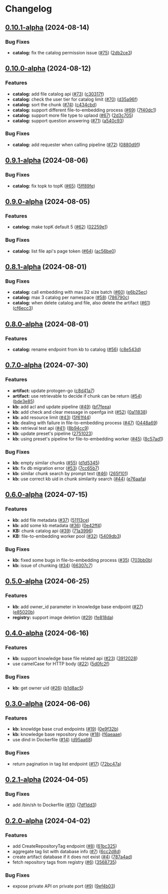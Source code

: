 # Changelog

## [0.10.1-alpha](https://github.com/instill-ai/artifact-backend/compare/v0.10.0-alpha...v0.10.1-alpha) (2024-08-14)


### Bug Fixes

* **catalog:** fix the catalog permission issue ([#75](https://github.com/instill-ai/artifact-backend/issues/75)) ([2db2ce3](https://github.com/instill-ai/artifact-backend/commit/2db2ce3563dbe5d6eee72f0b69ae40f5766d3fe4))

## [0.10.0-alpha](https://github.com/instill-ai/artifact-backend/compare/v0.9.1-alpha...v0.10.0-alpha) (2024-08-12)


### Features

* **catalog:** add file catalog api ([#73](https://github.com/instill-ai/artifact-backend/issues/73)) ([c30317f](https://github.com/instill-ai/artifact-backend/commit/c30317fb9d57d695ca2330d52154e4e75874eb0c))
* **catalog:** check the user tier for catalog limit ([#70](https://github.com/instill-ai/artifact-backend/issues/70)) ([d35a96f](https://github.com/instill-ai/artifact-backend/commit/d35a96ff6e738ef511d2ecacf203e32cf7c87aa8))
* **catalog:** sort the chunk ([#74](https://github.com/instill-ai/artifact-backend/issues/74)) ([c434cbd](https://github.com/instill-ai/artifact-backend/commit/c434cbd855394dad6a58022629fa5b53a7e7796e))
* **catalog:** support different file-to-embedding process ([#69](https://github.com/instill-ai/artifact-backend/issues/69)) ([7f40dc1](https://github.com/instill-ai/artifact-backend/commit/7f40dc1c1083ffcbef8c09c5d9e407c5c8498ce8))
* **catalog:** support more file type to uplaod ([#67](https://github.com/instill-ai/artifact-backend/issues/67)) ([2d3c705](https://github.com/instill-ai/artifact-backend/commit/2d3c705428b73354c986509f288afae883c4cb44))
* **catalog:** support question answering ([#71](https://github.com/instill-ai/artifact-backend/issues/71)) ([a540c93](https://github.com/instill-ai/artifact-backend/commit/a540c9321b91645704546d084fc89f237fd12e26))


### Bug Fixes

* **catalog:** add requester when calling pipeline ([#72](https://github.com/instill-ai/artifact-backend/issues/72)) ([0880d91](https://github.com/instill-ai/artifact-backend/commit/0880d91f449ce35ca7a8f0d51c13206e9201f2c1))

## [0.9.1-alpha](https://github.com/instill-ai/artifact-backend/compare/v0.9.0-alpha...v0.9.1-alpha) (2024-08-06)


### Bug Fixes

* **catalog:** fix topk to topK ([#65](https://github.com/instill-ai/artifact-backend/issues/65)) ([5ff89fe](https://github.com/instill-ai/artifact-backend/commit/5ff89fee57b2983c746ddde9d5b4c8a75cc6c78b))

## [0.9.0-alpha](https://github.com/instill-ai/artifact-backend/compare/v0.8.1-alpha...v0.9.0-alpha) (2024-08-05)


### Features

* **catelog:** make topK default 5 ([#62](https://github.com/instill-ai/artifact-backend/issues/62)) ([02259e1](https://github.com/instill-ai/artifact-backend/commit/02259e18eceaedf5996a1a7626c057007b9cedeb))


### Bug Fixes

* **catalog:** list file api's page token ([#64](https://github.com/instill-ai/artifact-backend/issues/64)) ([ac56be0](https://github.com/instill-ai/artifact-backend/commit/ac56be0cbd1155bfad8da04946c2a90280ffb865))

## [0.8.1-alpha](https://github.com/instill-ai/artifact-backend/compare/v0.8.0-alpha...v0.8.1-alpha) (2024-08-01)


### Bug Fixes

* **catalog:** call embedding with max 32 size batch ([#60](https://github.com/instill-ai/artifact-backend/issues/60)) ([e6b25ec](https://github.com/instill-ai/artifact-backend/commit/e6b25ecd02655c351e78b25086ce5f866f4ab134))
* **catalog:** max 3 catalog per namespace ([#58](https://github.com/instill-ai/artifact-backend/issues/58)) ([786790c](https://github.com/instill-ai/artifact-backend/commit/786790cbd57afb4a93d331fbcecab4c60a243af5))
* **catalog:** when delete catalog and file, also delete the artifact ([#61](https://github.com/instill-ai/artifact-backend/issues/61)) ([cf6ecc3](https://github.com/instill-ai/artifact-backend/commit/cf6ecc3132dc3bcfeedfe6a72bdba54d94090cc5))

## [0.8.0-alpha](https://github.com/instill-ai/artifact-backend/compare/v0.7.0-alpha...v0.8.0-alpha) (2024-08-01)


### Features

* **catalog:** rename endpoint from kb to catalog ([#56](https://github.com/instill-ai/artifact-backend/issues/56)) ([c8e543d](https://github.com/instill-ai/artifact-backend/commit/c8e543dd8ba9204c8df13f65184009cb7640c965))

## [0.7.0-alpha](https://github.com/instill-ai/artifact-backend/compare/v0.6.0-alpha...v0.7.0-alpha) (2024-07-30)


### Features

* **artifact:** update protogen-go ([c8d41a7](https://github.com/instill-ai/artifact-backend/commit/c8d41a74725dc9b1f14385a156d7d24e7b89ba07))
* **artifact:** use retrievable to decide if chunk can be return ([#54](https://github.com/instill-ai/artifact-backend/issues/54)) ([bde3e85](https://github.com/instill-ai/artifact-backend/commit/bde3e85903b8be9c90e422bb6f3bc20f1c96fb43))
* **kb:** add acl and update pipeline ([#49](https://github.com/instill-ai/artifact-backend/issues/49)) ([bf7feea](https://github.com/instill-ai/artifact-backend/commit/bf7feea24a3dde4f43bc07cc8690814c2ebe8e3b))
* **kb:** add check and clear message in openfga init ([#52](https://github.com/instill-ai/artifact-backend/issues/52)) ([0a11838](https://github.com/instill-ai/artifact-backend/commit/0a118385e1fc97a6fe06dd92716818d5000253c4))
* **kb:** add resource limit ([#43](https://github.com/instill-ai/artifact-backend/issues/43)) ([5f61f44](https://github.com/instill-ai/artifact-backend/commit/5f61f44be8b10f55cc1bee24a8db1eb3bb5dbb08))
* **kb:** dealing with failure in file-to-embedding process ([#47](https://github.com/instill-ai/artifact-backend/issues/47)) ([0448a69](https://github.com/instill-ai/artifact-backend/commit/0448a69428355a6055c785dd6ac4077dee125453))
* **kb:** retrieval test api ([#41](https://github.com/instill-ai/artifact-backend/issues/41)) ([8b94cc9](https://github.com/instill-ai/artifact-backend/commit/8b94cc9cdf11e69ec424edd01d66b8579b703f80))
* **kb:** update preset's pipeline ([2751023](https://github.com/instill-ai/artifact-backend/commit/27510239976aadebd79f4f91ccfcd48c9b7d0f55))
* **kb:** using preset's pipeline for file-to-embedding worker ([#45](https://github.com/instill-ai/artifact-backend/issues/45)) ([8c57ad1](https://github.com/instill-ai/artifact-backend/commit/8c57ad119db21ec073b53d0440ed17376ae96fed))


### Bug Fixes

* **kb:** empty similar chunks ([#55](https://github.com/instill-ai/artifact-backend/issues/55)) ([d1d5345](https://github.com/instill-ai/artifact-backend/commit/d1d53451a77065b95b560edbc5f34af05a571b40))
* **kb:** fix db migration error ([#53](https://github.com/instill-ai/artifact-backend/issues/53)) ([7cc65b7](https://github.com/instill-ai/artifact-backend/commit/7cc65b7e846a096c1e1aae59cc41c69318a96781))
* **kb:** similar chunk search by prompt text ([#46](https://github.com/instill-ai/artifact-backend/issues/46)) ([265f101](https://github.com/instill-ai/artifact-backend/commit/265f101793ccfd43dbcaa9a2b53de2023b18b6df))
* **kb:** use correct kb uid in chunk similarity search ([#44](https://github.com/instill-ai/artifact-backend/issues/44)) ([e76aafa](https://github.com/instill-ai/artifact-backend/commit/e76aafab951b3a73d08bb985190af4d0c1aa25ed))

## [0.6.0-alpha](https://github.com/instill-ai/artifact-backend/compare/v0.5.0-alpha...v0.6.0-alpha) (2024-07-15)


### Features

* **kb:** add file metadata ([#37](https://github.com/instill-ai/artifact-backend/issues/37)) ([51113ce](https://github.com/instill-ai/artifact-backend/commit/51113ce9e87fd9c03609b1b2acc3e55f460e723f))
* **kb:** add some kb metadata ([#36](https://github.com/instill-ai/artifact-backend/issues/36)) ([0e42ff4](https://github.com/instill-ai/artifact-backend/commit/0e42ff4b86eae4f3b8c5b1ac45d6fe7e70eb5160))
* **KB:** chunk catalog api ([#39](https://github.com/instill-ai/artifact-backend/issues/39)) ([71a3996](https://github.com/instill-ai/artifact-backend/commit/71a3996d91e959448f9ee4e310b49b2d53682445))
* **KB:** file-to-embedding worker pool ([#32](https://github.com/instill-ai/artifact-backend/issues/32)) ([5409db3](https://github.com/instill-ai/artifact-backend/commit/5409db365ff6b85c35e7f821c290a9776f9a4d7f))


### Bug Fixes

* **kb:** fixed some bugs in file-to-embedding process ([#35](https://github.com/instill-ai/artifact-backend/issues/35)) ([703bb0b](https://github.com/instill-ai/artifact-backend/commit/703bb0b23288962891922e07f6295d230dd9b780))
* **kb:** issue of chunking ([#34](https://github.com/instill-ai/artifact-backend/issues/34)) ([66307c7](https://github.com/instill-ai/artifact-backend/commit/66307c75035ff96a8cb3bfd139bff2d269d06213))

## [0.5.0-alpha](https://github.com/instill-ai/artifact-backend/compare/v0.4.0-alpha...v0.5.0-alpha) (2024-06-25)


### Features

* **kb:** add owner_id parameter in knowledge base endpoint ([#27](https://github.com/instill-ai/artifact-backend/issues/27)) ([e85020b](https://github.com/instill-ai/artifact-backend/commit/e85020bcc929a4906489a156047a45ad6b205715))
* **registry:** support image deletion ([#29](https://github.com/instill-ai/artifact-backend/issues/29)) ([fe818da](https://github.com/instill-ai/artifact-backend/commit/fe818dac1772671573aa71dd0a97308f038a63fd))

## [0.4.0-alpha](https://github.com/instill-ai/artifact-backend/compare/v0.3.0-alpha...v0.4.0-alpha) (2024-06-16)


### Features

* **kb:** support knowledge base file related api ([#23](https://github.com/instill-ai/artifact-backend/issues/23)) ([3912028](https://github.com/instill-ai/artifact-backend/commit/3912028117c00fd4bdac7d5a955f5b7245423954))
* use camelCase for HTTP body ([#22](https://github.com/instill-ai/artifact-backend/issues/22)) ([5d0fc2f](https://github.com/instill-ai/artifact-backend/commit/5d0fc2f7478da908a27cadc74f8e04377eaa74ff))


### Bug Fixes

* **kb:** get owner uid ([#26](https://github.com/instill-ai/artifact-backend/issues/26)) ([b1d8ac5](https://github.com/instill-ai/artifact-backend/commit/b1d8ac5fb21102ce7808bf08e541dcda000fa287))

## [0.3.0-alpha](https://github.com/instill-ai/artifact-backend/compare/v0.2.1-alpha...v0.3.0-alpha) (2024-06-06)


### Features

* **kb:** knowldge base crud endpoints ([#19](https://github.com/instill-ai/artifact-backend/issues/19)) ([0e9f32b](https://github.com/instill-ai/artifact-backend/commit/0e9f32bfd05a0c44bae932cc98f9226dd0def4d0))
* **kb:** knowledge base repository done ([#18](https://github.com/instill-ai/artifact-backend/issues/18)) ([f6aeaae](https://github.com/instill-ai/artifact-backend/commit/f6aeaaeaf3838caa9afebf72271f52f28a5e1eff))
* use dind in Dockerfile ([#14](https://github.com/instill-ai/artifact-backend/issues/14)) ([d95aa68](https://github.com/instill-ai/artifact-backend/commit/d95aa68c77d6d41112ea00686c54ee36b184b154))


### Bug Fixes

* return pagination in tag list endpoint ([#17](https://github.com/instill-ai/artifact-backend/issues/17)) ([72bc47a](https://github.com/instill-ai/artifact-backend/commit/72bc47a7e1de800510d30f1c64cd6dcd98ab2162))

## [0.2.1-alpha](https://github.com/instill-ai/artifact-backend/compare/v0.2.0-alpha...v0.2.1-alpha) (2024-04-05)


### Bug Fixes

* add /bin/sh to Dockerfile ([#10](https://github.com/instill-ai/artifact-backend/issues/10)) ([7df1dd3](https://github.com/instill-ai/artifact-backend/commit/7df1dd36e45d36bbeee7804ad14d451aa8c2cda4))

## [0.2.0-alpha](https://github.com/instill-ai/artifact-backend/compare/v0.1.0-alpha...v0.2.0-alpha) (2024-04-02)


### Features

* add CreateRepositoryTag endpoint ([#8](https://github.com/instill-ai/artifact-backend/issues/8)) ([61bc325](https://github.com/instill-ai/artifact-backend/commit/61bc32515f6bb6af066575e93913236b6ffbf666))
* aggregate tag list with database info ([#7](https://github.com/instill-ai/artifact-backend/issues/7)) ([6cc2d8d](https://github.com/instill-ai/artifact-backend/commit/6cc2d8d7130c47ca7448d37879dede1bd5bbb2ec))
* create artifact database if it does not exist ([#4](https://github.com/instill-ai/artifact-backend/issues/4)) ([787a4ad](https://github.com/instill-ai/artifact-backend/commit/787a4add7d9d10c41bfb6fd3d51a3c8dbd15d836))
* fetch repository tags from registry ([#6](https://github.com/instill-ai/artifact-backend/issues/6)) ([3568735](https://github.com/instill-ai/artifact-backend/commit/3568735ee87a8d263923f6e4b5816d888517ea98))


### Bug Fixes

* expose private API on private port ([#9](https://github.com/instill-ai/artifact-backend/issues/9)) ([9ef4b03](https://github.com/instill-ai/artifact-backend/commit/9ef4b0306c2ef3404d435f3b30f56bf96422c32b))
